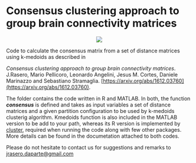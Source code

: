 # Consensus clustering approach to group brain connectivity matrices

<p align="center">
  <img src="https://github.com/jrasero/consensus/blob/master/docs/github.png">
</p>

Code to calculate the consensus matrix from a set of distance matrices using k-medoids as described in

*Consensus clustering approach to group brain connectivity matrices*. J.Rasero, Mario Pellicoro, Leonardo Angelini, Jesus M. Cortes, Daniele Marinazzo and Sebastiano Stramaglia. [https://arxiv.org/abs/1612.03760](https://arxiv.org/abs/1612.03760).

The folder contains the code written in R and MATLAB. In both, the function **_consensus_** is defined and takes as input variables a set of distance matrices and a given partition configuration to be used by k-medoids clusterig algorithm. Kmedoids function is also included in the MATLAB version to be add to your path, whereas its R version is implemented by [cluster](https://cran.r-project.org/web/packages/cluster/index.html), required when running the code along with few other packages. More details can be found in the documetation attached to both codes.

Please do not hesitate to contact us for suggestions and remarks to jrasero.daparte@gmail.com
